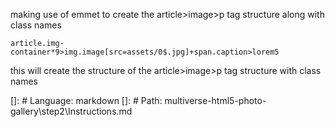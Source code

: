 making use of emmet to create the article>image>p tag structure along with class names 

```
article.img-container*9>img.image[src=assets/0$.jpg]+span.caption>lorem5
```

this will create the structure of the article>image>p tag structure with class names

[]: # Language: markdown
[]: # Path: multiverse-html5-photo-gallery\step2\Instructions.md
